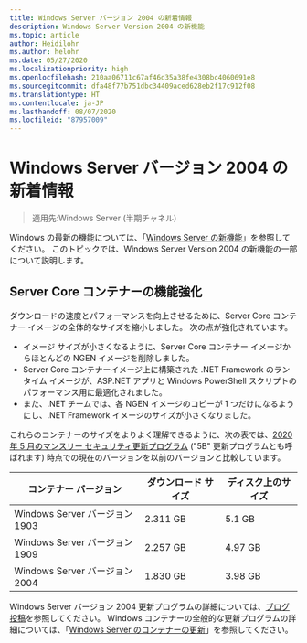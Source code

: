 ```yaml
---
title: Windows Server バージョン 2004 の新着情報
description: Windows Server Version 2004 の新機能
ms.topic: article
author: Heidilohr
ms.author: helohr
ms.date: 05/27/2020
ms.localizationpriority: high
ms.openlocfilehash: 210aa06711c67af46d35a38fe4308bc4060691e8
ms.sourcegitcommit: dfa48f77b751dbc34409aced628eb2f17c912f08
ms.translationtype: HT
ms.contentlocale: ja-JP
ms.lasthandoff: 08/07/2020
ms.locfileid: "87957009"
---
```

# <a name="whats-new-in-windows-server-version-2004"></a>Windows Server バージョン 2004 の新着情報

>適用先:Windows Server (半期チャネル)

Windows の最新の機能については、「[Windows Server の新機能](whats-new-in-windows-server.md)」を参照してください。 このトピックでは、Windows Server Version 2004 の新機能の一部について説明します。

## <a name="server-core-container-improvements"></a>Server Core コンテナーの機能強化

ダウンロードの速度とパフォーマンスを向上させるために、Server Core コンテナー イメージの全体的なサイズを縮小しました。 次の点が強化されています。

- イメージ サイズが小さくなるように、Server Core コンテナー イメージからほとんどの NGEN イメージを削除しました。
- Server Core コンテナーイメージ上に構築された .NET Framework のランタイム イメージが、ASP.NET アプリと Windows PowerShell スクリプトのパフォーマンス用に最適化されました。
- また、.NET チームでは、各 NGEN イメージのコピーが 1 つだけになるようにし、.NET Framework イメージのサイズが小さくなりました。

これらのコンテナーのサイズをよりよく理解できるように、次の表では、[2020 年 5 月のマンスリー セキュリティ更新プログラム](https://support.microsoft.com/help/4561769/windows-server-containers-for-may-2020) ("5B" 更新プログラムとも呼ばれます) 時点での現在のバージョンを以前のバージョンと比較しています。

| コンテナー バージョン | ダウンロード サイズ | ディスク上のサイズ |
|---|---|---|
| Windows Server バージョン 1903 | 2.311 GB | 5.1 GB |
| Windows Server バージョン 1909 | 2.257 GB | 4.97 GB |
| Windows Server バージョン 2004 | 1.830 GB | 3.98 GB |

Windows Server バージョン 2004 更新プログラムの詳細については、[ブログ投稿](https://techcommunity.microsoft.com/t5/containers/windows-server-version-2004-now-available/ba-p/1419194)を参照してください。 Windows コンテナーの全般的な更新プログラムの詳細については、「[Windows Server のコンテナーの更新](/virtualization/windowscontainers/deploy-containers/update-containers/)」を参照してください。
